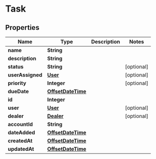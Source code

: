 # Task

## Properties
Name | Type | Description | Notes
------------ | ------------- | ------------- | -------------
**name** | **String** |  | 
**description** | **String** |  | 
**status** | **String** |  |  [optional]
**userAssigned** | [**User**](User.md) |  |  [optional]
**priority** | **Integer** |  |  [optional]
**dueDate** | [**OffsetDateTime**](OffsetDateTime.md) |  | 
**id** | **Integer** |  | 
**user** | [**User**](User.md) |  |  [optional]
**dealer** | [**Dealer**](Dealer.md) |  |  [optional]
**accountId** | **String** |  | 
**dateAdded** | [**OffsetDateTime**](OffsetDateTime.md) |  | 
**createdAt** | [**OffsetDateTime**](OffsetDateTime.md) |  | 
**updatedAt** | [**OffsetDateTime**](OffsetDateTime.md) |  | 
